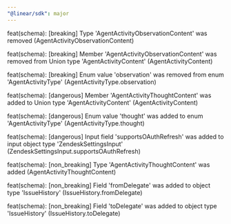 ```yaml
---
"@linear/sdk": major
---
```



feat(schema): [breaking] Type 'AgentActivityObservationContent' was removed (AgentActivityObservationContent)

feat(schema): [breaking] Member 'AgentActivityObservationContent' was removed from Union type 'AgentActivityContent' (AgentActivityContent)

feat(schema): [breaking] Enum value 'observation' was removed from enum 'AgentActivityType' (AgentActivityType.observation)

feat(schema): [dangerous] Member 'AgentActivityThoughtContent' was added to Union type 'AgentActivityContent' (AgentActivityContent)

feat(schema): [dangerous] Enum value 'thought' was added to enum 'AgentActivityType' (AgentActivityType.thought)

feat(schema): [dangerous] Input field 'supportsOAuthRefresh' was added to input object type 'ZendeskSettingsInput' (ZendeskSettingsInput.supportsOAuthRefresh)

feat(schema): [non_breaking] Type 'AgentActivityThoughtContent' was added (AgentActivityThoughtContent)

feat(schema): [non_breaking] Field 'fromDelegate' was added to object type 'IssueHistory' (IssueHistory.fromDelegate)

feat(schema): [non_breaking] Field 'toDelegate' was added to object type 'IssueHistory' (IssueHistory.toDelegate)